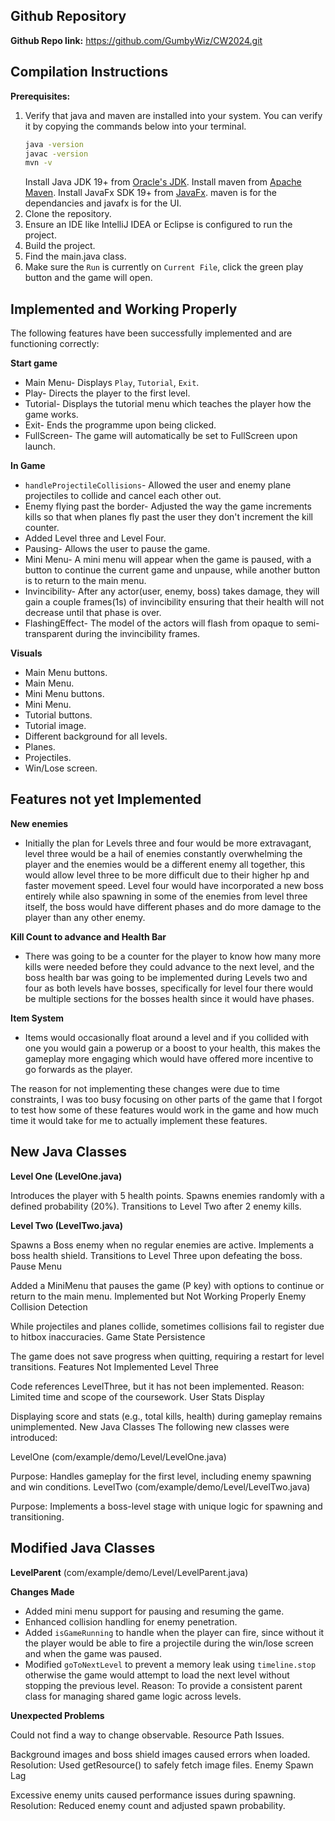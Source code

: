 ## Github Repository

**Github Repo link:** https://github.com/GumbyWiz/CW2024.git

## Compilation Instructions

**Prerequisites:**

1. Verify that java and maven are installed into your system.
   You can verify it by copying the commands below into your terminal.
   ```bash
   java -version
   javac -version
   mvn -v
   ```
   Install Java JDK 19+ from [Oracle's JDK](https://www.oracle.com/java/technologies/javase/jdk17-archive-downloads.html).
   Install maven from [Apache Maven](https://maven.apache.org/download.cgi).
   Install JavaFx SDK 19+ from [JavaFx](https://openjfx.io/).
   maven is for the dependancies and javafx is for the UI.
2. Clone the repository.
3. Ensure an IDE like IntelliJ IDEA or Eclipse is configured to run the project.
4. Build the project.
5. Find the main.java class.
6. Make sure the `Run` is currently on `Current File`, click the green play button and the game will open.

## Implemented and Working Properly
The following features have been successfully implemented and are functioning correctly:

**Start game**
- Main Menu- Displays `Play`, `Tutorial`, `Exit`.
- Play- Directs the player to the first level.
- Tutorial- Displays the tutorial menu which teaches the player how the game works.
- Exit- Ends the programme upon being clicked.
- FullScreen- The game will automatically be set to FullScreen upon launch.

**In Game**
- `handleProjectileCollisions`- Allowed the user and enemy plane projectiles to collide and cancel each other out.
- Enemy flying past the border- Adjusted the way the game increments kills so that when planes fly past the user they don't increment the kill counter.
- Added Level three and Level Four.
- Pausing- Allows the user to pause the game.
- Mini Menu- A mini menu will appear when the game is paused, with a button to continue the current game and unpause, while another button is to return to the main menu.
- Invincibility- After any actor(user, enemy, boss) takes damage, they will gain a couple frames(1s) of invincibility ensuring that their health will not decrease until that phase is over.
- FlashingEffect- The model of the actors will flash from opaque to semi-transparent during the invincibility frames.

**Visuals**
- Main Menu buttons.
- Main Menu.
- Mini Menu buttons.
- Mini Menu.
- Tutorial buttons.
- Tutorial image.
- Different background for all levels.
- Planes.
- Projectiles.
- Win/Lose screen.

## Features not yet Implemented

**New enemies**
- Initially the plan for Levels three and four would be more extravagant, level three would be a hail of enemies constantly overwhelming the player and the enemies would be a different enemy all together, this would allow level three to be more difficult due to their higher hp and faster movement speed.
Level four would have incorporated a new boss entirely while also spawning in some of the enemies from level three itself, the boss would have different phases and do more damage to the player than any other enemy.

**Kill Count to advance and Health Bar**
- There was going to be a counter for the player to know how many more kills were needed before they could advance to the next level, and the boss health bar was going to be implemented during Levels two and four as both levels have bosses, specifically for level four there would be multiple sections for the bosses health since it would have phases.

**Item System**
- Items would occasionally float around a level and if you collided with one you would gain a powerup or a boost to your health, this makes the gameplay more engaging which would have offered more incentive to go forwards as the player.

The reason for not implementing these changes were due to time constraints, I was too busy focusing on other parts of the game that I forgot to test how some of these features would work in the game and how much time it would take for me to actually implement these features.

## New Java Classes


**Level One (LevelOne.java)**

Introduces the player with 5 health points.
Spawns enemies randomly with a defined probability (20%).
Transitions to Level Two after 2 enemy kills.

**Level Two (LevelTwo.java)**

Spawns a Boss enemy when no regular enemies are active.
Implements a boss health shield.
Transitions to Level Three upon defeating the boss.
Pause Menu

Added a MiniMenu that pauses the game (P key) with options to continue or return to the main menu.
Implemented but Not Working Properly
Enemy Collision Detection

While projectiles and planes collide, sometimes collisions fail to register due to hitbox inaccuracies.
Game State Persistence

The game does not save progress when quitting, requiring a restart for level transitions.
Features Not Implemented
Level Three

Code references LevelThree, but it has not been implemented.
Reason: Limited time and scope of the coursework.
User Stats Display

Displaying score and stats (e.g., total kills, health) during gameplay remains unimplemented.
New Java Classes
The following new classes were introduced:

LevelOne (com/example/demo/Level/LevelOne.java)

Purpose: Handles gameplay for the first level, including enemy spawning and win conditions.
LevelTwo (com/example/demo/Level/LevelTwo.java)

Purpose: Implements a boss-level stage with unique logic for spawning and transitioning.
## Modified Java Classes

**LevelParent** (com/example/demo/Level/LevelParent.java)

**Changes Made**
- Added mini menu support for pausing and resuming the game.
- Enhanced collision handling for enemy penetration.
- Added `isGameRunning` to handle when the player can fire, since without it the player would be able to fire a projectile during the win/lose screen and when the game was paused.
- Modified `goToNextLevel` to prevent a memory leak using `timeline.stop` otherwise the game would attempt to load the next level without stopping the previous level.
Reason: To provide a consistent parent class for managing shared game logic across levels.

**Unexpected Problems**

Could not find a way to change observable.
Resource Path Issues.

Background images and boss shield images caused errors when loaded.
Resolution: Used getResource() to safely fetch image files.
Enemy Spawn Lag

Excessive enemy units caused performance issues during spawning.
Resolution: Reduced enemy count and adjusted spawn probability.
